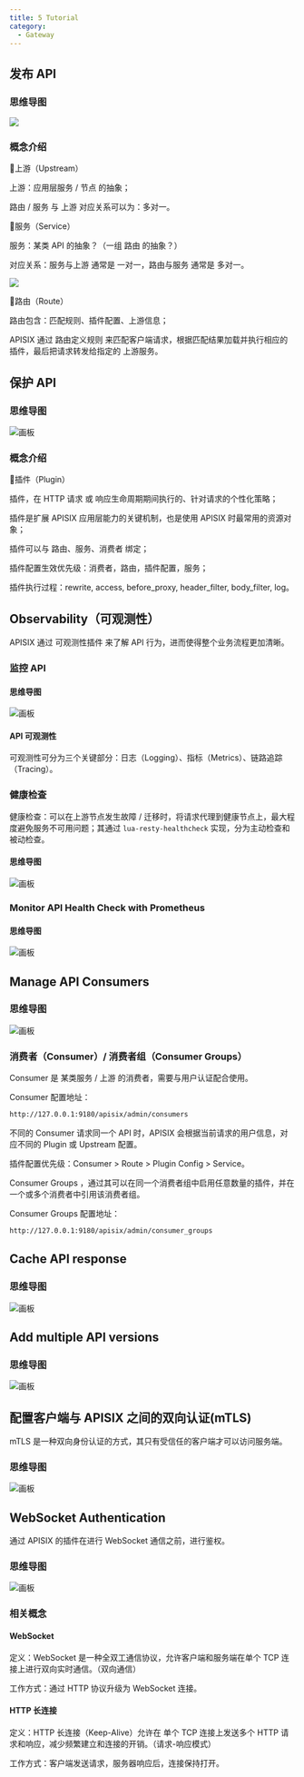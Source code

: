 ```yaml
---
title: 5 Tutorial
category:
  - Gateway
---
```




## 发布 API

### 思维导图
![](./images/20250311_2311093256.png)



### 概念介绍
🔶上游（Upstream）

上游：应用层服务 / 节点 的抽象；

路由 / 服务 与 上游 对应关系可以为：多对一。



🔶服务（Service）

服务：某类 API 的抽象？（一组 路由 的抽象？）

对应关系：服务与上游 通常是 一对一，路由与服务 通常是 多对一。

![](./images/20250311_2311106990.png)



🔶路由（Route）

路由包含：匹配规则、插件配置、上游信息；

APISIX 通过 路由定义规则 来匹配客户端请求，根据匹配结果加载并执行相应的 插件，最后把请求转发给指定的 上游服务。



## 保护 API
### 思维导图
![画板](./images/20250311_2311104442.png)



### 概念介绍
🔶插件（Plugin）

插件，在 HTTP 请求 或 响应生命周期期间执行的、针对请求的个性化策略；

插件是扩展 APISIX 应用层能力的关键机制，也是使用 APISIX 时最常用的资源对象；



插件可以与 路由、服务、消费者 绑定；

插件配置生效优先级：消费者，路由，插件配置，服务；

插件执行过程：rewrite, access, before_proxy, header_filter, body_filter, log。



## Observability（可观测性）
APISIX 通过 可观测性插件 来了解 API 行为，进而使得整个业务流程更加清晰。

### 监控 API
#### 思维导图
![画板](./images/20250311_2311109775.png)

#### API 可观测性
可观测性可分为三个关键部分：日志（Logging）、指标（Metrics）、链路追踪（Tracing）。



### 健康检查
健康检查：可以在上游节点发生故障 / 迁移时，将请求代理到健康节点上，最大程度避免服务不可用问题；其通过 `lua-resty-healthcheck` 实现，分为主动检查和被动检查。

#### 思维导图
![画板](./images/20250311_2311102233.png)



### Monitor API Health Check with Prometheus
#### 思维导图
![画板](./images/20250311_2311103264.png)



## Manage API Consumers
### 思维导图
![画板](./images/20250311_2311103068.png)

### 消费者（Consumer）/ 消费者组（Consumer Groups）
Consumer 是 某类服务 / 上游 的消费者，需要与用户认证配合使用。



Consumer 配置地址：

```bash
http://127.0.0.1:9180/apisix/admin/consumers
```



不同的 Consumer 请求同一个 API 时，APISIX 会根据当前请求的用户信息，对应不同的 Plugin 或 Upstream 配置。



插件配置优先级：Consumer > Route > Plugin Config > Service。



Consumer Groups ，通过其可以在同一个消费者组中启用任意数量的插件，并在一个或多个消费者中引用该消费者组。



Consumer Groups 配置地址：

```bash
http://127.0.0.1:9180/apisix/admin/consumer_groups
```



## Cache API response
### 思维导图
![画板](./images/20250311_2311118156.png)



## Add multiple API versions
### 思维导图
![画板](./images/20250311_2311119763.png)



## 配置客户端与 APISIX 之间的双向认证(mTLS)
mTLS 是一种双向身份认证的方式，其只有受信任的客户端才可以访问服务端。

### 思维导图
![画板](./images/20250311_2311115721.png)



## WebSocket Authentication
通过 APISIX 的插件在进行 WebSocket 通信之前，进行鉴权。

### 思维导图
![画板](./images/20250311_2311116735.png)

### 相关概念
#### WebSocket
定义：WebSocket 是一种全双工通信协议，允许客户端和服务端在单个 TCP 连接上进行双向实时通信。（双向通信）



工作方式：通过 HTTP 协议升级为 WebSocket 连接。



#### HTTP 长连接
定义：HTTP 长连接（Keep-Alive）允许在 单个 TCP 连接上发送多个 HTTP 请求和响应，减少频繁建立和连接的开销。（请求-响应模式）



工作方式：客户端发送请求，服务器响应后，连接保持打开。

